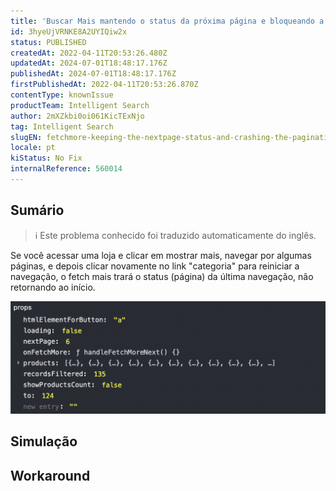 ```yaml
---
title: 'Buscar Mais mantendo o status da próxima página e bloqueando a paginação'
id: 3hyeUjVRNKE8A2UYIQiw2x
status: PUBLISHED
createdAt: 2022-04-11T20:53:26.480Z
updatedAt: 2024-07-01T18:48:17.176Z
publishedAt: 2024-07-01T18:48:17.176Z
firstPublishedAt: 2022-04-11T20:53:26.870Z
contentType: knownIssue
productTeam: Intelligent Search
author: 2mXZkbi0oi061KicTExNjo
tag: Intelligent Search
slugEN: fetchmore-keeping-the-nextpage-status-and-crashing-the-pagination
locale: pt
kiStatus: No Fix
internalReference: 560014
---
```


## Sumário

>ℹ️ Este problema conhecido foi traduzido automaticamente do inglês.


Se você acessar uma loja e clicar em mostrar mais, navegar por algumas páginas, e depois clicar novamente no link "categoria" para reiniciar a navegação, o fetch mais trará o status (página) da última navegação, não retornando ao início.

 ![](https://raw.githubusercontent.com/vtexdocs/known-issues/refs/heads/main/docs/pt/known-issues/Intelligent%20Search/buscar-mais-mantendo-o-status-da-proxima-pagina-e-bloqueando-a-paginacao_1.png)


## Simulação



## Workaround



